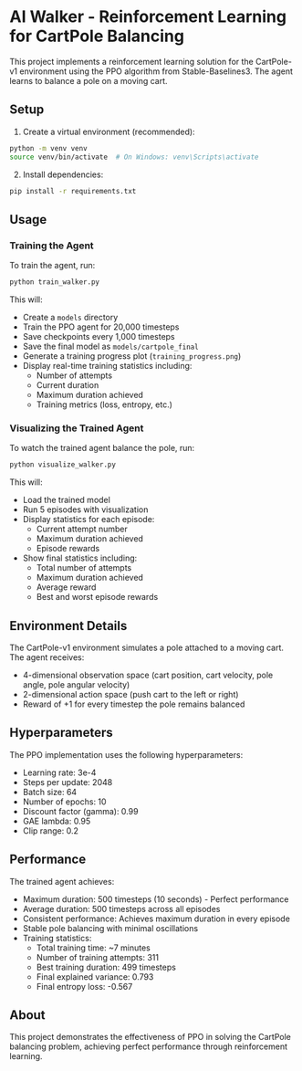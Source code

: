 # AI Walker - Reinforcement Learning for CartPole Balancing

This project implements a reinforcement learning solution for the CartPole-v1 environment using the PPO algorithm from Stable-Baselines3. The agent learns to balance a pole on a moving cart.

## Setup

1. Create a virtual environment (recommended):
```bash
python -m venv venv
source venv/bin/activate  # On Windows: venv\Scripts\activate
```

2. Install dependencies:
```bash
pip install -r requirements.txt
```

## Usage

### Training the Agent

To train the agent, run:
```bash
python train_walker.py
```

This will:
- Create a `models` directory
- Train the PPO agent for 20,000 timesteps
- Save checkpoints every 1,000 timesteps
- Save the final model as `models/cartpole_final`
- Generate a training progress plot (`training_progress.png`)
- Display real-time training statistics including:
  - Number of attempts
  - Current duration
  - Maximum duration achieved
  - Training metrics (loss, entropy, etc.)

### Visualizing the Trained Agent

To watch the trained agent balance the pole, run:
```bash
python visualize_walker.py
```

This will:
- Load the trained model
- Run 5 episodes with visualization
- Display statistics for each episode:
  - Current attempt number
  - Maximum duration achieved
  - Episode rewards
- Show final statistics including:
  - Total number of attempts
  - Maximum duration achieved
  - Average reward
  - Best and worst episode rewards

## Environment Details

The CartPole-v1 environment simulates a pole attached to a moving cart. The agent receives:
- 4-dimensional observation space (cart position, cart velocity, pole angle, pole angular velocity)
- 2-dimensional action space (push cart to the left or right)
- Reward of +1 for every timestep the pole remains balanced

## Hyperparameters

The PPO implementation uses the following hyperparameters:
- Learning rate: 3e-4
- Steps per update: 2048
- Batch size: 64
- Number of epochs: 10
- Discount factor (gamma): 0.99
- GAE lambda: 0.95
- Clip range: 0.2

## Performance

The trained agent achieves:
- Maximum duration: 500 timesteps (10 seconds) - Perfect performance
- Average duration: 500 timesteps across all episodes
- Consistent performance: Achieves maximum duration in every episode
- Stable pole balancing with minimal oscillations
- Training statistics:
  - Total training time: ~7 minutes
  - Number of training attempts: 311
  - Best training duration: 499 timesteps
  - Final explained variance: 0.793
  - Final entropy loss: -0.567

## About

This project demonstrates the effectiveness of PPO in solving the CartPole balancing problem, achieving perfect performance through reinforcement learning. 